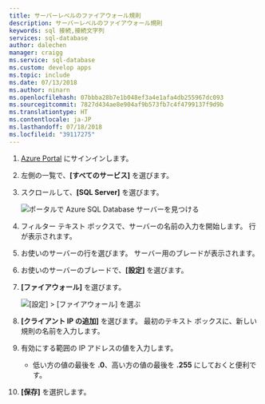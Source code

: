 ```yaml
---
title: サーバーレベルのファイアウォール規則
description: サーバーレベルのファイアウォール規則
keywords: sql 接続,接続文字列
services: sql-database
author: dalechen
manager: craigg
ms.service: sql-database
ms.custom: develop apps
ms.topic: include
ms.date: 07/13/2018
ms.author: ninarn
ms.openlocfilehash: 07bbba28b7e1b048ef3a4e1afa4db255967dc093
ms.sourcegitcommit: 7827d434ae8e904af9b573fb7c4f4799137f9d9b
ms.translationtype: HT
ms.contentlocale: ja-JP
ms.lasthandoff: 07/18/2018
ms.locfileid: "39117275"
---
```

1. [Azure Portal](https://portal.azure.com/) にサインインします。

2. 左側の一覧で、**[すべてのサービス]** を選びます。

3. スクロールして、**[SQL Server]** を選びます。

    ![ポータルで Azure SQL Database サーバーを見つける][b21-FindServerInPortal]
5. フィルター テキスト ボックスで、サーバーの名前の入力を開始します。 行が表示されます。

6. お使いのサーバーの行を選びます。 サーバー用のブレードが表示されます。

7. お使いのサーバーのブレードで、**[設定]** を選びます。

8. **[ファイアウォール]** を選びます。

    ![[設定] > [ファイアウォール] を選ぶ][b31-SettingsFirewallNavig]
9. **[クライアント IP の追加]** を選びます。 最初のテキスト ボックスに、新しい規則の名前を入力します。

10. 有効にする範囲の IP アドレスの値を入力します。

    * 低い方の値の最後を **.0**、高い方の値の最後を **.255** にしておくと便利です。

11. **[保存]** を選択します。

<!-- Image references. -->

[b21-FindServerInPortal]: ./media/sql-database-include-ip-address-22-v12portal/firewall-ip-b21-v12portal-findsvr.png

[b31-SettingsFirewallNavig]: ./media/sql-database-include-ip-address-22-v12portal/firewall-ip-b31-v12portal-settingsfirewall.png

[b41-AddRange]: ./media/sql-database-include-ip-address-22-v12portal/firewall-ip-b41-v12portal-addrange.png



<!--
These includes/ files are a sequenced set, but you can pick and choose:

includes/sql-database-include-ip-address-22-v12portal.md
? includes/sql-database-include-ip-address-*.md
-->
